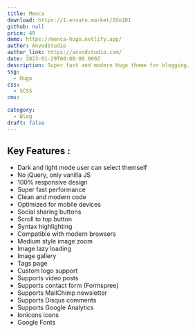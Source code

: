 ```yaml
---
title: Menca 
download: https://1.envato.market/Zdo1D1
github: null
price: 49
demo: https://menca-hugo.netlify.app/
author: AnvodStudio
author_link: https://anvodstudio.com/
date: 2023-01-29T00:00:00.000Z
description: Super fast and modern Hugo theme for blogging.
ssg:
  - Hugo
css:
  - SCSS
cms:

category:
  - Blog
draft: false
---
```


## Key Features :

- Dark and light mode user can select themself
- No jQuery, only vanilla JS
- 100% responsive design
- Super fast performance
- Clean and modern code
- Optimized for mobile devices
- Social sharing buttons
- Scroll to top button
- Syntax highlighting
- Compatible with modern browsers
- Medium style image zoom
- Image lazy loading
- Image gallery
- Tags page
- Custom logo support
- Supports video posts
- Supports contact form (Formspree)
- Supports MailChimp newsletter
- Supports Disqus comments
- Supports Google Analytics
- Ionicons icons
- Google Fonts